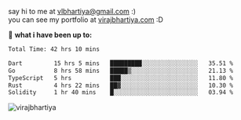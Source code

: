 say hi to me at [vlbhartiya@gmail.com](mailto:vlbhartiya@gmail.com) :)<br/>
you can see my portfolio at [virajbhartiya.com](https://virajbhartiya.com) :D<br/>


🚀 **what i have been up to:**

<!--START_SECTION:waka-->

```txt
Total Time: 42 hrs 10 mins

Dart         15 hrs 5 mins   █████████░░░░░░░░░░░░░░░░   35.51 %
Go           8 hrs 58 mins   █████▒░░░░░░░░░░░░░░░░░░░   21.13 %
TypeScript   5 hrs           ███░░░░░░░░░░░░░░░░░░░░░░   11.80 %
Rust         4 hrs 22 mins   ██▓░░░░░░░░░░░░░░░░░░░░░░   10.30 %
Solidity     1 hr 40 mins    █░░░░░░░░░░░░░░░░░░░░░░░░   03.94 %
```

<!--END_SECTION:waka-->

<p align="left"> <img src="https://komarev.com/ghpvc/?username=virajbhartiya&color=blue" alt="virajbhartiya" /> </p>
